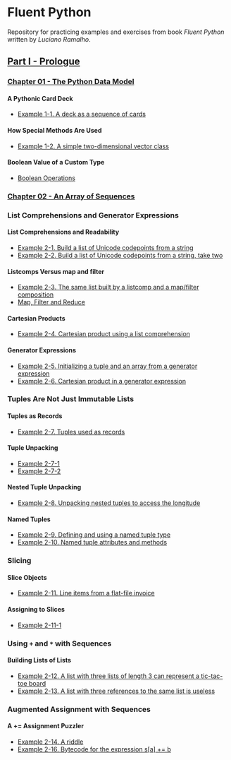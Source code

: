 # Fluent Python

Repository for practicing examples and exercises 
from book _Fluent Python_ written by _Luciano Ramalho_.

## [Part I - Prologue](part1)
### [Chapter 01 - The Python Data Model](part1/chapter01)
#### A Pythonic Card Deck
- [Example 1-1. A deck as a sequence of cards](part1/chapter01/example_1-1.py)
#### How Special Methods Are Used
- [Example 1-2. A simple two-dimensional vector class](part1/chapter01/example_1-2.py)
#### Boolean Value of a Custom Type
- [Boolean Operations](part1/chapter01/boolean_operations.md)

### [Chapter 02 - An Array of Sequences](part2/chapter02)
### List Comprehensions and Generator Expressions
#### List Comprehensions and Readability
- [Example 2-1. Build a list of Unicode codepoints from a string](part2/chapter02/example_2-01.py)
- [Example 2-2. Build a list of Unicode codepoints from a string, take two](part2/chapter02/example_2-02.py)
#### Listcomps Versus map and filter
- [Example 2-3. The same list built by a listcomp and a map/filter composition](part2/chapter02/example_2-03.py)
- [Map, Filter and Reduce](part2/chapter02/map_filter_reduce.md)
#### Cartesian Products
- [Example 2-4. Cartesian product using a list comprehension](part2/chapter02/example_2-04.py)
#### Generator Expressions
- [Example 2-5. Initializing a tuple and an array from a generator expression](part2/chapter02/example_2-05.py)
- [Example 2-6. Cartesian product in a generator expression](part2/chapter02/example_2-06.py)
### Tuples Are Not Just Immutable Lists
#### Tuples as Records
- [Example 2-7. Tuples used as records](part2/chapter02/example_2-07.py)
#### Tuple Unpacking
- [Example 2-7-1](part2/chapter02/example_2-07-1.py)
- [Example 2-7-2](part2/chapter02/example_2-07-2.py)
#### Nested Tuple Unpacking
- [Example 2-8. Unpacking nested tuples to access the longitude](part2/chapter02/example_2-08.py)
#### Named Tuples
- [Example 2-9. Defining and using a named tuple type](part2/chapter02/example_2-09.py)
- [Example 2-10. Named tuple attributes and methods](part2/chapter02/example_2-10.py)
### Slicing
#### Slice Objects
- [Example 2-11. Line items from a flat-file invoice]()
#### Assigning to Slices
- [Example 2-11-1](part2/chapter02/example_2-11-1.py)
### Using `+` and `*` with Sequences
#### Building Lists of Lists
- [Example 2-12. A list with three lists of length 3 can represent a tic-tac-toe board](part2/chapter02/example_2-12.py)
- [Example 2-13. A list with three references to the same list is useless](part2/chapter02/example_2-13.py)
### Augmented Assignment with Sequences
#### A += Assignment Puzzler
- [Example 2-14. A riddle](part2/chapter02/example_2-14.py)
- [Example 2-16. Bytecode for the expression s[a] += b](part2/chapter02/example_2-16.py)
